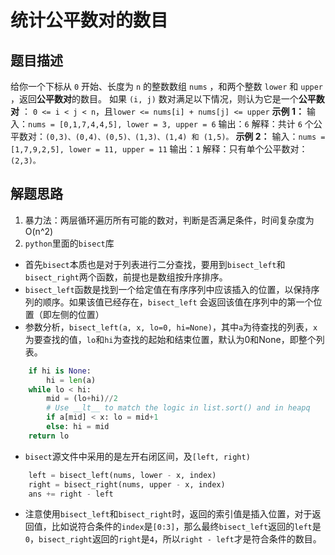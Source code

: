 # 统计公平数对的数目
## 题目描述
给你一个下标从 `0` 开始、长度为 `n` 的整数数组 `nums` ，和两个整数 `lower` 和 `upper` ，返回**公平数对**的数目。
如果 `(i, j)` 数对满足以下情况，则认为它是一个**公平数对** ：
`0 <= i < j < n`，且`lower <= nums[i] + nums[j] <= upper`
**示例 1：**
输入：`nums = [0,1,7,4,4,5], lower = 3, upper = 6`
输出：`6`
解释：共计 `6` 个公平数对：`(0,3)、(0,4)、(0,5)、(1,3)、(1,4) 和 (1,5)。`
**示例 2：**
输入：`nums = [1,7,9,2,5], lower = 11, upper = 11`
输出：`1`
解释：只有单个公平数对：`(2,3)。`

## 解题思路
1. 暴力法：两层循环遍历所有可能的数对，判断是否满足条件，时间复杂度为O(n^2)
2. `python`里面的`bisect`库
- 首先`bisect`本质也是对于列表进行二分查找，要用到`bisect_left`和`bisect_right`两个函数，前提也是数组按升序排序。
- `bisect_left`函数是找到一个给定值在有序序列中应该插入的位置，以保持序列的顺序。如果该值已经存在，`bisect_left` 会返回该值在序列中的第一个位置（即左侧的位置）
- 参数分析，`bisect_left(a, x, lo=0, hi=None)`，其中`a`为待查找的列表，`x`为要查找的值，`lo`和`hi`为查找的起始和结束位置，默认为0和None，即整个列表。
```python
    if hi is None:
        hi = len(a)
    while lo < hi:
        mid = (lo+hi)//2
        # Use __lt__ to match the logic in list.sort() and in heapq
        if a[mid] < x: lo = mid+1
        else: hi = mid
    return lo
```
- `bisect`源文件中采用的是左开右闭区间，及`[left, right)`
```python
    left = bisect_left(nums, lower - x, index)
    right = bisect_right(nums, upper - x, index)
    ans += right - left
```
- 注意使用`bisect_left`和`bisect_right`时，返回的索引值是插入位置，对于返回值，比如说符合条件的`index`是`[0:3]`，那么最终`bisect_left`返回的`left`是`0`，`bisect_right`返回的`right`是`4`，所以`right - left`才是符合条件的数目。